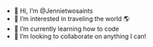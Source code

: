 - 👋 Hi, I’m @Jennietwosaints
- 👀 I’m interested in traveling the world 🌎
- 🌱 I’m currently learning how to code
- 💞️ I’m looking to collaborate on anything I can!


<!---
Jennietwosaints/Jennietwosaints is a ✨ special ✨ repository because its `README.md` (this file) appears on your GitHub profile.
You can click the Preview link to take a look at your changes.
--->
